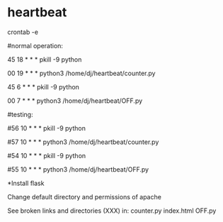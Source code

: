 # heartbeat

crontab -e

#normal operation:

45 18 * * * pkill -9 python

00 19 * * * python3 /home/dj/heartbeat/counter.py

45 6 * * * pkill -9 python

00 7 * * * python3 /home/dj/heartbeat/OFF.py

#testing:

#56 10 * * * pkill -9 python

#57 10 * * * python3 /home/dj/heartbeat/counter.py

#54 10 * * * pkill -9 python

#55 10 * * * python3 /home/dj/heartbeat/OFF.py

*Install flask

Change default directory and permissions of apache

See broken links and directories (XXX) in:
counter.py
index.html
OFF.py
